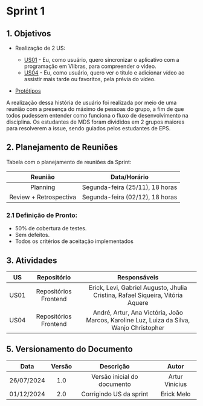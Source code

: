 # Sprint 1

## 1. Objetivos

- Realização de 2 US:
    - [US01](https://github.com/fga-eps-mds/2024.2-UnB-TV-DOC/issues/87) - Eu, como usuário, quero sincronizar o aplicativo com a programação em Vlibras, para compreender o video.
    - [US04](https://github.com/fga-eps-mds/2024.2-UnB-TV-DOC/issues/90) - Eu, como usuário, quero ver o título e adicionar vídeo ao assistir mais tarde ou favoritos, pela prévia do vídeo.

- [Protótipos](https://www.figma.com/design/qyVC9kdZpRHUUxb0hWNG7x/Telas-Unb-TV?node-id=0-1&node-type=canvas&t=Hwo7Yc2ccLd0mSkU-0)

A realização dessa história de usuário foi realizada por meio de uma reunião com a presença do máximo de pessoas do grupo, a fim de que todos pudessem entender como funciona o fluxo de desenvolvimento na disciplina. Os estudantes de MDS foram divididos em 2 grupos maiores para resolverem a issue, sendo guiados pelos estudantes de EPS.
 
## 2. Planejamento de Reuniões

Tabela com o planejamento de reuniões da Sprint:

| Reunião | Data/Horário |
| :-----: | :----------: |
| Planning | Segunda-feira (25/11), 18 horas |
| Review + Retrospectiva | Segunda-feira (02/12), 18 horas |

### 2.1 Definição de Pronto:
   - 50% de cobertura de testes.
   - Sem defeitos.
   - Todos os critérios de aceitação implementados 

## 3. Atividades

| US | Repositório | Responsáveis |
| :---: | :---------: | :----------: |
| US01 | Repositórios Frontend | Erick, Levi, Gabriel Augusto, Jhulia Cristina, Rafael Siqueira, Vitória Aquere |
| US04 | Repositórios Frontend | André, Artur, Ana Victória, João Marcos, Karoline Luz, Luiza da Silva, Wanjo Christopher  |

## 5. Versionamento do Documento

| Data | Versão | Descrição | Autor |
| :-----: | :-------------: | :---------------: | :-: |
| 26/07/2024 | 1.0 | Versão inicial do documento | Artur Vinicius
| 01/12/2024 | 2.0 | Corrigindo US da sprint | Erick Melo

